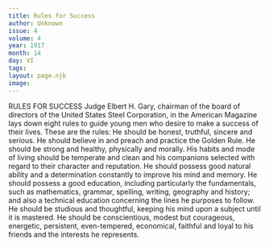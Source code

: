 ```yaml
---
title: Rules for Success
author: Unknown
issue: 4
volume: 4
year: 1917
month: 14
day: VI
tags:
layout: page.njk
image:
---
```

RULES FOR SUCCESS    Judge Elbert H. Gary, chairman of the board of directors of the United States Steel Corporation, in the American Magazine lays down eight rules to guide young men who desire to make a success of their lives. These are the rules:       He should be honest, truthful, sincere and serious.       He should believe in and preach and practice the Golden Rule.       He should be strong and healthy, physically and morally.       His habits and mode of living should be temperate and clean and his companions selected with regard to their character and reputation.       He should possess good natural ability and a determination constantly to improve his mind and memory.       He should possess a good education, including particularly the fundamentals, such as mathematics, grammar, spelling, writing, geography and history; and also a technical education concerning the lines he purposes to follow.       He should be studious and thoughtful, keeping his mind upon a subject until it is mastered.       He should be conscientious, modest but courageous, energetic, persistent, even-tempered, economical, faithful and loyal to his friends and the interests he represents. 




